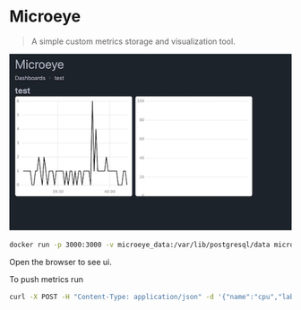 # Microeye

> A simple custom metrics storage and visualization tool.

![Microeye](./docs/thumbnail.jpg)

```bash
docker run -p 3000:3000 -v microeye_data:/var/lib/postgresql/data microeye
```

Open the browser to see ui.

To push metrics run

```bash
curl -X POST -H "Content-Type: application/json" -d '{"name":"cpu","labels":{"a":"b"},"value":1}' http://localhost:3000/push
```
